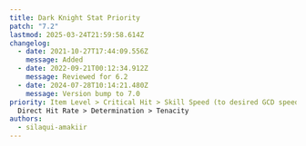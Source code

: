 ```yaml
---
title: Dark Knight Stat Priority
patch: "7.2"
lastmod: 2025-03-24T21:59:58.614Z
changelog:
  - date: 2021-10-27T17:44:09.556Z
    message: Added
  - date: 2022-09-21T00:12:34.912Z
    message: Reviewed for 6.2
  - date: 2024-07-28T10:14:21.480Z
    message: Version bump to 7.0
priority: Item Level > Critical Hit > Skill Speed (to desired GCD speed) >
  Direct Hit Rate > Determination > Tenacity
authors:
  - silaqui-amakiir
---
```

